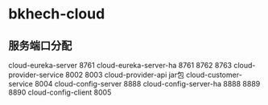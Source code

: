 # bkhech-cloud

## 服务端口分配
cloud-eureka-server 8761
cloud-eureka-server-ha 8761 8762 8763
cloud-provider-service 8002 8003
cloud-provider-api jar包
cloud-customer-service 8004
cloud-config-server 8888
cloud-config-server-ha 8888 8889 8890
cloud-config-client 8005